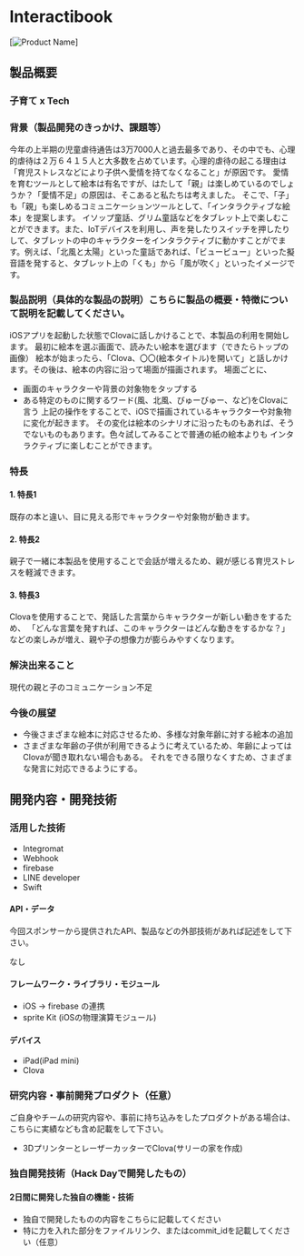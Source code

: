 # Interactibook

[![Product Name](image.png)]

## 製品概要
### 子育て x Tech

### 背景（製品開発のきっかけ、課題等）
今年の上半期の児童虐待通告は3万7000人と過去最多であり、その中でも、心理的虐待は２万６４１５人と大多数を占めています。心理的虐待の起こる理由は「育児ストレスなどにより子供へ愛情を持てなくなること」が原因です。
愛情を育むツールとして絵本は有名ですが、はたして「親」は楽しめているのでしょうか？「愛情不足」の原因は、そこあると私たちは考えました。
そこで、「子」も「親」も楽しめるコミュニケーションツールとして、「インタラクティブな絵本」を提案します。
イソップ童話、グリム童話などをタブレット上で楽しむことができます。また、IoTデバイスを利用し、声を発したりスイッチを押したりして、タブレットの中のキャラクターをインタラクティブに動かすことがでます。例えば、「北風と太陽」といった童話であれば、「ビュービュー」といった擬音語を発すると、タブレット上の「くも」から「風が吹く」といったイメージです。

### 製品説明（具体的な製品の説明）こちらに製品の概要・特徴について説明を記載してください。
iOSアプリを起動した状態でClovaに話しかけることで、本製品の利用を開始します。
最初に絵本を選ぶ画面で、読みたい絵本を選びます（できたらトップの画像）
絵本が始まったら、「Clova、〇〇(絵本タイトル)を開いて」と話しかけます。その後は、絵本の内容に沿って場面が描画されます。
場面ごとに、
* 画面のキャラクターや背景の対象物をタップする
* ある特定のものに関するワード(風、北風、びゅーびゅー、など)をClovaに言う
上記の操作をすることで、iOSで描画されているキャラクターや対象物に変化が起きます。
その変化は絵本のシナリオに沿ったものもあれば、そうでないものもあります。色々試してみることで普通の紙の絵本よりも
インタラクティブに楽しむことができます。

### 特長

#### 1. 特長1
既存の本と違い、目に見える形でキャラクターや対象物が動きます。
#### 2. 特長2
親子で一緒に本製品を使用することで会話が増えるため、親が感じる育児ストレスを軽減できます。

#### 3. 特長3
Clovaを使用することで、発話した言葉からキャラクターが新しい動きをするため、
「どんな言葉を発すれば、このキャラクターはどんな動きをするかな？」
などの楽しみが増え、親や子の想像力が膨らみやすくなります。

### 解決出来ること
現代の親と子のコミュニケーション不足

### 今後の展望
* 今後さまざまな絵本に対応させるため、多様な対象年齢に対する絵本の追加
* さまざまな年齢の子供が利用できるように考えているため、年齢によってはClovaが聞き取れない場合もある。
それをできる限りなくすため、さまざまな発言に対応できるようにする。

## 開発内容・開発技術
### 活用した技術
* Integromat
* Webhook
* firebase
* LINE developer
* Swift

#### API・データ
今回スポンサーから提供されたAPI、製品などの外部技術があれば記述をして下さい。

なし

#### フレームワーク・ライブラリ・モジュール
* iOS -> firebase の連携
* sprite Kit (iOSの物理演算モジュール)

#### デバイス
* iPad(iPad mini)
* Clova


### 研究内容・事前開発プロダクト（任意）
ご自身やチームの研究内容や、事前に持ち込みをしたプロダクトがある場合は、こちらに実績なども含め記載をして下さい。

* 3DプリンターとレーザーカッターでClova(サリーの家を作成)


### 独自開発技術（Hack Dayで開発したもの）
#### 2日間に開発した独自の機能・技術
* 独自で開発したものの内容をこちらに記載してください
* 特に力を入れた部分をファイルリンク、またはcommit_idを記載してください（任意）
